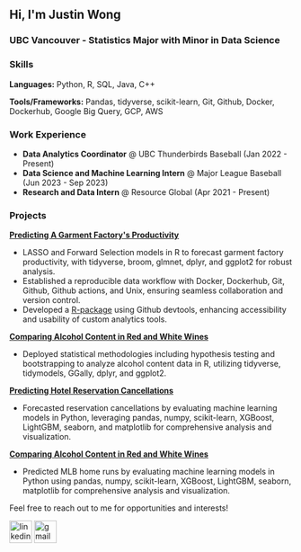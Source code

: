 ## Hi, I'm Justin Wong
### UBC Vancouver - Statistics Major with Minor in Data Science

### Skills
**Languages:** Python, R, SQL, Java, C++

**Tools/Frameworks:** Pandas, tidyverse, scikit-learn, Git, Github, Docker, Dockerhub, Google Big Query, GCP, AWS

### Work Experience <br /> 
- **Data Analytics Coordinator** @ UBC Thunderbirds Baseball (Jan 2022 - Present)
- **Data Science and Machine Learning Intern** @ Major League Baseball (Jun 2023 - Sep 2023)
- **Research and Data Intern** @ Resource Global (Apr 2021 - Present)

### Projects <br /> 
[**Predicting A Garment Factory's Productivity**](https://github.com/justin-r-wong/garment-factory-project)
- LASSO and Forward Selection models in R to forecast garment factory productivity, with tidyverse, broom, glmnet, dplyr, and ggplot2 for robust analysis.
- Established a reproducible data workflow with Docker, Dockerhub, Git, Github, Github actions, and Unix, ensuring seamless collaboration and version control.
- Developed a [R-package](https://github.com/justin-r-wong/garment-factory-pkg) using Github devtools, enhancing accessibility and usability of custom analytics tools.

[**Comparing Alcohol Content in Red and White Wines**]([https://link-url-here.org](https://github.com/justin-r-wong/wine-analysis-project))
- Deployed statistical methodologies including hypothesis testing and bootstrapping to analyze alcohol content data in R, utilizing tidyverse, tidymodels, GGally, dplyr, and ggplot2.

[**Predicting Hotel Reservation Cancellations**](https://github.com/justin-r-wong/hotel-reservation-project)
- Forecasted reservation cancellations by evaluating machine learning models in Python, leveraging pandas, numpy, scikit-learn, XGBoost, LightGBM, seaborn, and matplotlib for comprehensive analysis and visualization.
  
[**Comparing Alcohol Content in Red and White Wines**](https://github.com/justin-r-wong/MLB-Home_Run-Predictions-Project)
- Predicted MLB home runs by evaluating machine learning models in Python using pandas, numpy, scikit-learn, XGBoost, LightGBM, seaborn, matplotlib for comprehensive analysis and visualization.
  

Feel free to reach out to me for opportunities and interests!

[<img src='https://cdn.jsdelivr.net/npm/simple-icons@3.0.1/icons/linkedin.svg' alt='linkedin' height='40'>](https://www.linkedin.com/in/justin--r--wong/)   [<img src='https://cdn.jsdelivr.net/npm/simple-icons@3.0.1/icons/gmail.svg' alt='gmail' height='40'>](mailto:justin.r.wong1@gmail.com)
